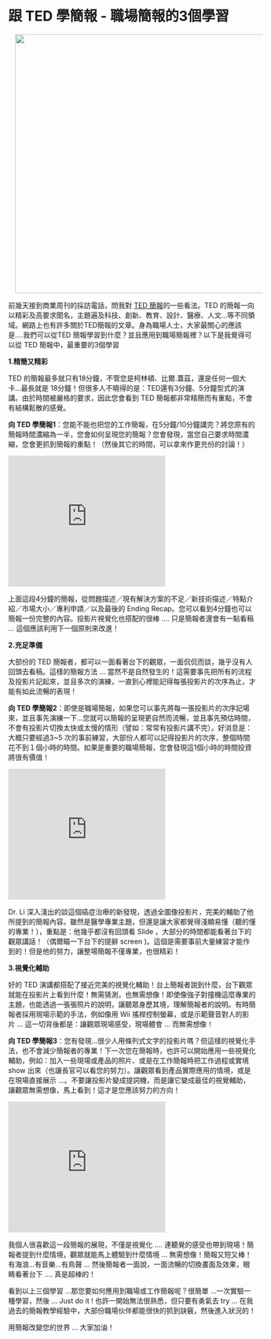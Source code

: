 # 跟 TED 學簡報 - 職場簡報的3個學習 

<div style="clear: both; text-align: center;"><a href="http://2.bp.blogspot.com/-q61txaQg8TM/VhXe1x5s2wI/AAAAAAAAOqU/tWLjPQYc08M/s1600/image_thumb_8e296df582aa8aee50e4b1c9ed740805.png" style="margin-left: 1em; margin-right: 1em;"><img border="0" height="526" src="http://2.bp.blogspot.com/-q61txaQg8TM/VhXe1x5s2wI/AAAAAAAAOqU/tWLjPQYc08M/s640/image_thumb_8e296df582aa8aee50e4b1c9ed740805.png" width="640"/></a></div>
<p>前幾天接到商業周刊的採訪電話，問我對 <a href="http://www.ted.com/translate/languages/zh-tw">TED 簡報</a>的一些看法。TED 的簡報一向以精彩及高要求聞名，主題遍及科技、創新、教育、設計、醫療、人文…等不同領域。網路上也有許多關於TED簡報的文章。身為職場人士，大家最關心的應該是….我們可以從TED 簡報學習到什麼？並且應用到職場簡報裡？以下是我覺得可以從 TED 簡報中，最重要的3個學習<br/><a name="more"></a></p>
<p><b>1.精簡又精彩</b></p>
<p>TED 的簡報最多就只有18分鐘，不管您是柯林頓、比爾.蓋茲，還是任何一個大卡…最長就是 18分鐘！但很多人不曉得的是：TED還有3分鐘、5分鐘型式的演講。由於時間被嚴格的要求，因此您會看到 TED 簡報都非常精簡而有重點，不會有結構鬆散的感覺。</p>
<p><b>向 TED 學簡報1</b>：您能不能也把您的工作簡報，在5分鐘/10分鐘講完？將您原有的簡報時間濃縮為一半，您會如何呈現您的簡報？您會發現，當您自己要求時間濃縮，您會更抓到簡報的重點！（然後其它的時間，可以拿來作更充份的討論！）</p>
<p> <iframe allowfullscreen="" data-thumbnail-src="https://i.ytimg.com/vi/-486WBa_bmc/0.jpg" frameborder="0" height="266" src="https://www.youtube.com/embed/-486WBa_bmc?feature=player_embedded" width="320"></iframe></p>
<p>上面這段4分鐘的簡報，從問題描述／現有解決方案的不足／新技術描述／特點介紹／市場大小／專利申請／以及最後的 Ending Recap。您可以看到4分鐘也可以簡報一份完整的內容。投影片視覺化也搭配的很棒 …. 只是簡報者還會有一點看稿 … 這個應該利用下一個原則來改進！</p>
<p><b>2.充足準備</b></p>
<p>大部份的 TED 簡報者，都可以一面看著台下的觀眾，一面侃侃而談，幾乎沒有人回頭去看稿。這樣的簡報方法 … 當然不是自然發生的！這需要事先把所有的流程及投影片記起來，並且多次的演練，一直到心裡能記得每張投影片的次序為止，才能有如此流暢的表現！</p>
<p><b>向 TED 學簡報2</b>：即使是職場簡報，如果您可以事先將每一張投影片的次序記場來，並且事先演練一下…您就可以簡報的呈現更自然而流暢，並且事先預估時間，不會有投影片切換太快或太慢的情形（譬如：常常有投影片講不完）。好消息是：大概只要經過3~5 次的事前練習，大部份人都可以記得投影片的次序，整個時間花不到１個小時的時間。如果是重要的職場簡報，您會發現這1個小時的時間投資將很有價值！</p>
<p><iframe allowfullscreen="" data-thumbnail-src="https://i.ytimg.com/vi/hYfuzYOj1Is/0.jpg" frameborder="0" height="266" src="https://www.youtube.com/embed/hYfuzYOj1Is?feature=player_embedded" width="320"></iframe></p>
<p>Dr. Li 深入淺出的談這個癌症治療的新發現，透過全圖像投影片，完美的輔助了他所提到的簡報內容。雖然是醫學專業主題，但還是讓大家都覺得淺顯易懂（聽的懂的專業！），重點是：他幾乎都沒有回頭看 Slide ，大部分的時間都能看著台下的觀眾講話！（偶爾瞄一下台下的提辭 screen )。這個是需要事前大量練習才能作到的！但是他的努力，讓整場簡報不僅專業，也很精彩！</p>
<p><b>3.視覺化輔助</b></p>
<p>好的 TED 演講都搭配了接近完美的視覺化輔助！台上簡報者說到什麼，台下觀眾就能在投影片上看到什麼！無需猜測，也無需想像！即使像強子對撞機這麼專業的主題，也能透過一張張照片的說明，讓聽眾身歷其境，理解簡報者的說明。有時簡報者採用現場示範的手法，例如像用 Wii 搖桿控制螢幕，或是示範聲音對人的影片 … 這一切背後都是：讓觀眾現場感受，現場體會 … 而無需想像！</p>
<p><b>向 TED 學簡報3</b>：您有發現…很少人用條列式文字的投影片嗎？但這樣的視覺化手法，也不會減少簡報者的專業！下一次您在簡報時，也許可以開始應用一些視覺化輔助，例如：加入一些現場或產品的照片、或是在工作簡報時把工作過程或實境show 出來（也讓長官可以看您的努力）。讓觀眾看到產品實際應用的情境，或是在現場直接展示 …。不要讓投影片變成提詞機，而是讓它變成最佳的視覺輔助，讓觀眾無需想像，馬上看到！這才是您應該努力的方向！</p>
<p><iframe allowfullscreen="" data-thumbnail-src="https://i.ytimg.com/vi/cwc-uaN7VFk/0.jpg" frameborder="0" height="266" src="https://www.youtube.com/embed/cwc-uaN7VFk?feature=player_embedded" width="320"></iframe></p>
<p>我個人很喜歡這一段簡報的展現，不僅是視覺化 …. 連聽覺的感受也帶到現場！簡報者提到什麼情境，觀眾就能馬上體驗到什麼情境 … 無需想像！簡報又短又棒！有海浪…有音樂…有鳥聲 … 然後簡報者一面說，一面流暢的切換畫面及效果，眼睛看著台下 …. 真是超棒的！</p>
<p>看到以上三個學習 …那您要如何應用到職場或工作簡報呢？很簡單 …一次實驗一種學習，然後 … Just do it ! 也許一開始無法很熟悉，但只要有勇氣去 try  … 在我過去的簡報教學經驗中，大部份職場伙伴都能很快的抓到訣竅，然後進入狀況的！</p>
<p>用簡報改變您的世界 … 大家加油！</p>